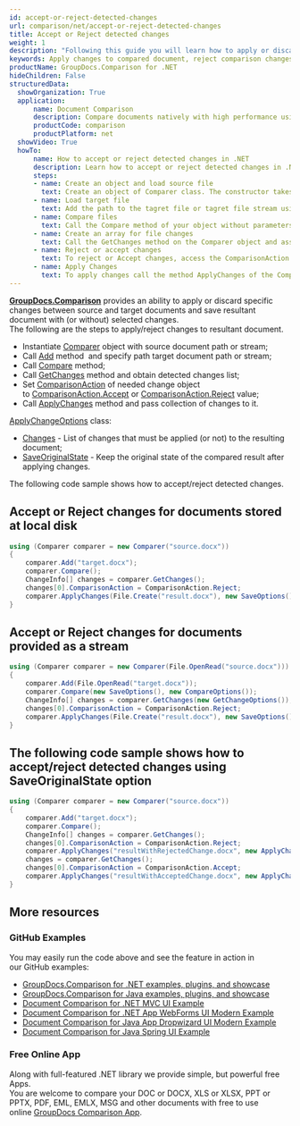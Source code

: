 ```yaml
---
id: accept-or-reject-detected-changes
url: comparison/net/accept-or-reject-detected-changes
title: Accept or Reject detected changes
weight: 1
description: "Following this guide you will learn how to apply or discard changes detected during document comparison process using GroupDocs.Comparison for .NET API."
keywords: Apply changes to compared document, reject comparison changes, document comparison changes
productName: GroupDocs.Comparison for .NET
hideChildren: False
structuredData:
  showOrganization: True
  application:    
      name: Document Comparison   
      description: Compare documents natively with high performance using C# language and GroupDocs.Comparison for .NET
      productCode: comparison
      productPlatform: net
  showVideo: True
  howTo:
      name: How to accept or reject detected changes in .NET 
      description: Learn how to accept or reject detected changes in .NET step by step
      steps:
      - name: Create an object and load source file
        text: Create an object of Comparer class. The constructor takes the source file path or source file stream parameter. You may specify absolute or relative file path as per your requirements.
      - name: Load target file
        text: Add the path to the tagret file or tagret file stream using the Add method.
      - name: Compare files
        text: Call the Compare method of your object without parameters.
      - name: Create an array for file changes
        text: Call the GetChanges method on the Comparer object and assign the result to an array of type ChangeInfo.
      - name: Reject or accept changes
        text: To reject or Accept changes, access the ComparisonAction field of the array element and set the Reject or Accept value from the enum ComparisonAction.
      - name: Apply Changes
        text: To apply changes call the method ApplyChanges of the Comparer class object. The method takes a file stream parameter of the resulting file and object of ApplyChangeOptions class which should contains a ChangeInfo array.
---
```

**[GroupDocs.Comparison](https://products.groupdocs.com/comparison/net)** provides an ability to apply or discard specific changes between source and target documents and save resultant document with (or without) selected changes.  
The following are the steps to apply/reject changes to resultant document.

*   Instantiate [Comparer](https://apireference.groupdocs.com/net/comparison/groupdocs.comparison/comparer) object with source document path or stream;
*   Call [Add](https://apireference.groupdocs.com/net/comparison/groupdocs.comparison/comparer/methods/add/index) method  and specify path target document path or stream;
*   Call [Compare](https://apireference.groupdocs.com/net/comparison/groupdocs.comparison/comparer/methods/compare/index) method;
*   Call [GetChanges](https://apireference.groupdocs.com/net/comparison/groupdocs.comparison/comparer/methods/getchanges/index) method and obtain detected changes list;
*   Set [ComparisonAction](https://apireference.groupdocs.com/net/comparison/groupdocs.comparison.result/changeinfo/properties/comparisonaction) of needed change object to [ComparisonAction.Accept](https://apireference.groupdocs.com/net/comparison/groupdocs.comparison.result/comparisonaction) or [ComparisonAction.Reject](https://apireference.groupdocs.com/net/comparison/groupdocs.comparison.result/comparisonaction) value;
*   Call [ApplyChanges](https://apireference.groupdocs.com/net/comparison/groupdocs.comparison/comparer/methods/applychanges/index) method and pass collection of changes to it.

[ApplyChangeOptions](https://apireference.groupdocs.com/comparison/net/groupdocs.comparison.options/applychangeoptions) class:

*   [Changes](https://apireference.groupdocs.com/comparison/net/groupdocs.comparison.options/applychangeoptions/properties/changes) - List of changes that must be applied (or not) to the resulting document;
*   [SaveOriginalState](https://apireference.groupdocs.com/comparison/net/groupdocs.comparison.options/applychangeoptions/properties/saveoriginalstate) - Keep the original state of the compared result after applying changes.

The following code sample shows how to accept/reject detected changes.

## Accept or Reject changes for documents stored at local disk

```csharp
using (Comparer comparer = new Comparer("source.docx"))
{
    comparer.Add("target.docx");
    comparer.Compare();
    ChangeInfo[] changes = comparer.GetChanges();
    changes[0].ComparisonAction = ComparisonAction.Reject;
    comparer.ApplyChanges(File.Create("result.docx"), new SaveOptions(), new ApplyChangeOptions() { Changes = changes });
}
```

## Accept or Reject changes for documents provided as a stream

```csharp
using (Comparer comparer = new Comparer(File.OpenRead("source.docx")))
{
    comparer.Add(File.OpenRead("target.docx"));
    comparer.Compare(new SaveOptions(), new CompareOptions());
    ChangeInfo[] changes = comparer.GetChanges(new GetChangeOptions());
    changes[0].ComparisonAction = ComparisonAction.Reject;
    comparer.ApplyChanges(File.Create("result.docx"), new SaveOptions(), new ApplyChangeOptions() { Changes = changes });
}
```

## The following code sample shows how to accept/reject detected changes using SaveOriginalState option

```csharp
using (Comparer comparer = new Comparer("source.docx"))
{
    comparer.Add("target.docx");
    comparer.Compare();
    ChangeInfo[] changes = comparer.GetChanges();
    changes[0].ComparisonAction = ComparisonAction.Reject;
    comparer.ApplyChanges("resultWithRejectedChange.docx", new ApplyChangeOptions() { Changes = changes, SaveOriginalState = true });
    changes = comparer.GetChanges();
    changes[0].ComparisonAction = ComparisonAction.Accept;
    comparer.ApplyChanges("resultWithAcceptedChange.docx", new ApplyChangeOptions() { Changes = changes });
}
```

## More resources
### GitHub Examples
You may easily run the code above and see the feature in action in our GitHub examples:
*   [GroupDocs.Comparison for .NET examples, plugins, and showcase](https://github.com/groupdocs-comparison/GroupDocs.Comparison-for-.NET)
*   [GroupDocs.Comparison for Java examples, plugins, and showcase](https://github.com/groupdocs-comparison/GroupDocs.Comparison-for-Java)
*   [Document Comparison for .NET MVC UI Example](https://github.com/groupdocs-comparison/GroupDocs.Comparison-for-.NET-MVC)
*   [Document Comparison for .NET App WebForms UI Modern Example](https://github.com/groupdocs-comparison/GroupDocs.Comparison-for-.NET-WebForms)
*   [Document Comparison for Java App Dropwizard UI Modern Example](https://github.com/groupdocs-comparison/GroupDocs.Comparison-for-Java-Dropwizard)
*   [Document Comparison for Java Spring UI Example](https://github.com/groupdocs-comparison/GroupDocs.Comparison-for-Java-Spring)
    
### Free Online App
Along with full-featured .NET library we provide simple, but powerful free Apps.  
You are welcome to compare your DOC or DOCX, XLS or XLSX, PPT or PPTX, PDF, EML, EMLX, MSG and other documents with free to use online [GroupDocs Comparison App](https://products.groupdocs.app/comparison).